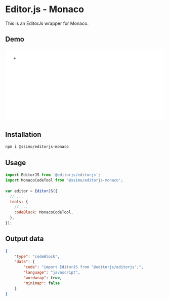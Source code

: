 # Editor.js - Monaco

This is an EditorJs wrapper for Monaco.

## Demo
![Code Block demo](output.gif)

## Installation
```bash
npm i @ssimo/editorjs-monaco
```

## Usage
```javascript
import EditorJS from '@editorjs/editorjs';
import MonacoCodeTool from '@ssimo/editorjs-monaco';

var editor = EditorJS({
  // ...
  tools: {
    // ...
    codeBlock: MonacoCodeTool,
  },
});
```

## Output data
```json
{
    "type": "codeBlock",
    "data": {
        "code": "import EditorJS from '@editorjs/editorjs';",
        "language": "javascript",
        "wordwrap": true,
        "minimap": false
    }
}
```
